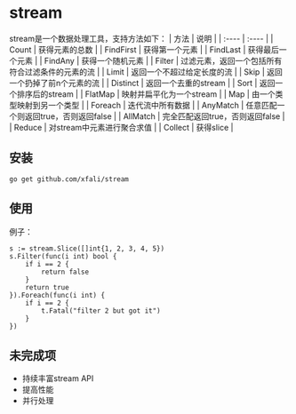 # stream
stream是一个数据处理工具，支持方法如下：
|  方法   | 说明  |
|  :----  | :----  |
| Count  | 获得元素的总数 |
| FindFirst  | 获得第一个元素 |
| FindLast  | 获得最后一个元素 |
| FindAny  | 获得一个随机元素 |
| Filter  | 过滤元素，返回一个包括所有符合过滤条件的元素的流 |
| Limit  | 返回一个不超过给定长度的流 |
| Skip  | 返回一个扔掉了前n个元素的流 |
| Distinct  | 返回一个去重的stream |
| Sort  | 返回一个排序后的stream |
| FlatMap  | 映射并扁平化为一个stream |
| Map  | 由一个类型映射到另一个类型 |
| Foreach  | 迭代流中所有数据 |
| AnyMatch  | 任意匹配一个则返回true，否则返回false |
| AllMatch  | 完全匹配返回true，否则返回false |
| Reduce  | 对stream中元素进行聚合求值 |
| Collect  | 获得slice |

## 安装
```cassandraql
go get github.com/xfali/stream
```

## 使用
例子：
```cassandraql
s := stream.Slice([]int{1, 2, 3, 4, 5})
s.Filter(func(i int) bool {
    if i == 2 {
        return false
    }
    return true
}).Foreach(func(i int) {
    if i == 2 {
        t.Fatal("filter 2 but got it")
    }
})
```

## 未完成项
* 持续丰富stream API
* 提高性能
* 并行处理

